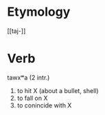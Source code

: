 # Etymology
[[taj-]]
# Verb
tawxʷa (2 intr.)
1. to hit X (about a bullet, shell)
2. to fall on X
3. to conincide with X